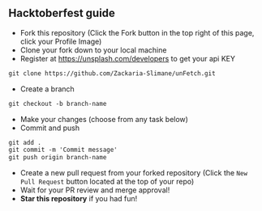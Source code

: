 ## Hacktoberfest guide
* Fork this repository (Click the Fork button in the top right of this page, click your Profile Image)
* Clone your fork down to your local machine
* Register at https://unsplash.com/developers to get your api KEY

```markdown
git clone https://github.com/Zackaria-Slimane/unFetch.git
```

* Create a branch

```markdown
git checkout -b branch-name
```

* Make your changes (choose from any task below)
* Commit and push

```markdown
git add .
git commit -m 'Commit message'
git push origin branch-name
```

* Create a new pull request from your forked repository (Click the `New Pull Request` button located at the top of your repo)
* Wait for your PR review and merge approval!
* __Star this repository__ if you had fun!
